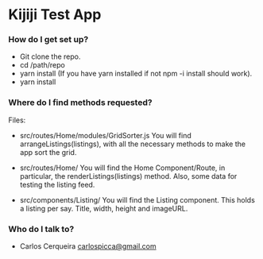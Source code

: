 # Kijiji Test App #

### How do I get set up? ###
* Git clone the repo.
* cd /path/repo
* yarn install (If you have yarn installed if not npm -i install should  work).
* yarn install

### Where do I find methods requested? ###
Files:
* src/routes/Home/modules/GridSorter.js You will find arrangeListings(listings), with all the necessary methods to make the app sort the grid.

* src/routes/Home/ You will find the Home Component/Route, in particular, the renderListings(listings) method. Also, some data for testing the listing feed.
* src/components/Listing/ You will find the Listing component. This holds a listing per say. Title, width, height and imageURL. 

### Who do I talk to? ###

* Carlos Cerqueira <carlospicca@gmail.com>